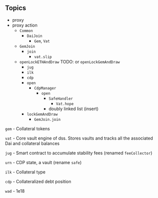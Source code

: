 ## Topics

-   proxy
-   proxy action
    -   `Common`
        -   `DaiJoin`
            -   `Gem`, `Vat`
    -   `GemJoin`
        -   `join`
            -   `vat.slip`
    -   `openLockETHAndDraw` TODO: or `openLockGemAndDraw`
        -   `jug`
        -   `ilk`
        -   `cdp`
        -   `open`
            -   `CdpManager`
                -   `open`
                    -   `SafeHandler`
                        -   `Vat.hope`
                    -   doubly linked list (insert)
        -   `lockGemAndDraw`
            -   `GemJoin.join`

`gem` - Collateral tokens

`vat` - Core vault engine of dss. Stores vaults and tracks all the associated Dai and collateral balances

`jug` - Smart contract to accumulate stability fees (renamed `feeCollector`)

`urn` - CDP state, a vault (rename `safe`)

`ilk` - Collateral type

`cdp` - Collateralized debt position

`wad` - 1e18
